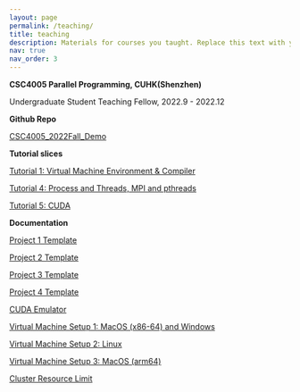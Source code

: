```yaml
---
layout: page
permalink: /teaching/
title: teaching
description: Materials for courses you taught. Replace this text with your description.
nav: true
nav_order: 3
---
```


**CSC4005 Parallel Programming, CUHK(Shenzhen)**

Undergraduate Student Teaching Fellow, 2022.9 - 2022.12

**Github Repo**

[CSC4005_2022Fall_Demo](https://github.com/bokesyo/CSC4005_2022Fall_Demo)

**Tutorial slices**

[Tutorial 1: Virtual Machine Environment & Compiler](/assets/teaching/CSC4005/CSC4005_Tutorial1.pdf)

[Tutorial 4: Process and Threads, MPI and pthreads](assets/teaching/CSC4005/CSC4005_Tutorial4_v2.pdf)

[Tutorial 5: CUDA](assets/teaching/CSC4005/CSC4005_Tutorial5_v3.pdf)

**Documentation**

[Project 1 Template](assets/teaching/CSC4005/project1.pdf)

[Project 2 Template](assets/teaching/CSC4005/project2.pdf)

[Project 3 Template](assets/teaching/CSC4005/project3.pdf)

[Project 4 Template](assets/teaching/CSC4005/project4.pdf)

[CUDA Emulator](assets/teaching/CSC4005/CUDA_Emulator_Manual.pdf)

[Virtual Machine Setup 1: MacOS (x86-64) and Windows](assets/teaching/CSC4005/vm_setup.pdf)

[Virtual Machine Setup 2: Linux](assets/teaching/CSC4005/vm_setup_for_linux.pdf)

[Virtual Machine Setup 3: MacOS (arm64)](assets/teaching/CSC4005/vm_setup_mac_arm.pdf)

[Cluster Resource Limit](assets/teaching/CSC4005/Cluster_Resource_Limit.pdf)










